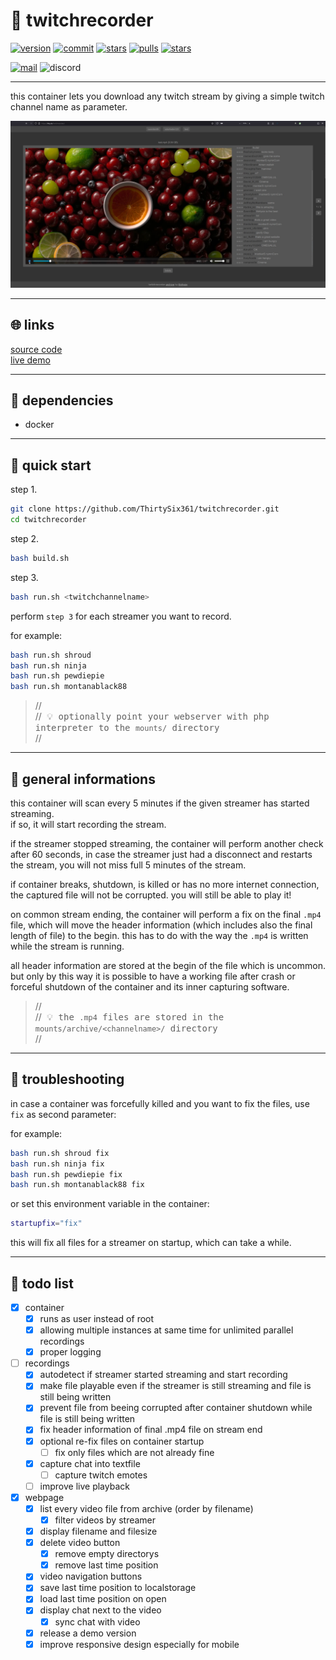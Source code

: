 # 🎥 twitchrecorder

[![version](https://img.shields.io/badge/version-1.1.0-deepgreen)](https://github.com/ThirtySix361/twitchrecorder)
[![commit](https://img.shields.io/github/last-commit/ThirtySix361/twitchrecorder?logo=github&label=github+last+commit)](https://github.com/ThirtySix361/twitchrecorder)
[![stars](https://img.shields.io/github/stars/thirtysix361/twitchrecorder.svg?logo=github&style=flat&label=github+stars)](https://github.com/ThirtySix361/twitchrecorder)
[![pulls](https://img.shields.io/docker/pulls/thirtysix361/twitchrecorder.svg?logo=docker)](https://hub.docker.com/r/thirtysix361/twitchrecorder)
[![stars](https://img.shields.io/docker/stars/thirtysix361/twitchrecorder.svg?logo=docker)](https://hub.docker.com/r/thirtysix361/twitchrecorder)

[![mail](https://img.shields.io/badge/contact-dev%4036ip.de-blue?logo=maildotru)](mailto:dev@36ip.de)
![discord](https://img.shields.io/badge/discord-.thirtysix-5865F2?style=flat&logo=discord)

---

this container lets you download any twitch stream by giving a simple twitch channel name as parameter.

[![preview](https://raw.githubusercontent.com/ThirtySix361/twitchrecorder/master/preview.png)](https://36ip.de/twitchrecorder/)

---

## 🌐 links

[source code](https://github.com/ThirtySix361/twitchrecorder) \
[live demo](https://36ip.de/twitchrecorder/)

---

## 🔗 dependencies

+ docker

---

## 🚀 quick start

step 1.

```bash
git clone https://github.com/ThirtySix361/twitchrecorder.git
cd twitchrecorder
```

step 2.

```bash
bash build.sh
```

step 3.

```bash
bash run.sh <twitchchannelname>
```

perform `step 3` for each streamer you want to record.

for example:

```bash
bash run.sh shroud
bash run.sh ninja
bash run.sh pewdiepie
bash run.sh montanablack88
```

>//<br>//<samp> 💡 optionally point your webserver with php interpreter to the `mounts/` directory </samp><br>//

---

## 🧠 general informations

this container will scan every 5 minutes if the given streamer has started streaming. \
if so, it will start recording the stream.

if the streamer stopped streaming, the container will perform another check after 60 seconds, in case the streamer just had a disconnect and restarts the stream, you will not miss full 5 minutes of the stream.

if container breaks, shutdown, is killed or has no more internet connection, the captured file will not be corrupted. you will still be able to play it!

on common stream ending, the container will perform a fix on the final `.mp4` file, which will move the header information (which includes also the final length of file) to the begin. this has to do with the way the `.mp4` is written while the stream is running.

all header information are stored at the begin of the file which is uncommon. but only by this way it is possible to have a working file after crash or forceful shutdown of the container and its inner capturing software.

>//<br>//<samp> 💡 the `.mp4` files are stored in the `mounts/archive/<channelname>/` directory </samp><br>//

---

## 🧐 troubleshooting

in case a container was forcefully killed and you want to fix the files, use `fix` as second parameter:

for example:

```bash
bash run.sh shroud fix
bash run.sh ninja fix
bash run.sh pewdiepie fix
bash run.sh montanablack88 fix
```

or set this environment variable in the container:

```bash
startupfix="fix"
```

this will fix all files for a streamer on startup, which can take a while.

---

## 📝 todo list

- [x] container
    - [x] runs as user instead of root
    - [x] allowing multiple instances at same time for unlimited parallel recordings
    - [x] proper logging
- [ ] recordings
    - [x] autodetect if streamer started streaming and start recording
    - [x] make file playable even if the streamer is still streaming and file is still being written
    - [x] prevent file from beeing corrupted after container shutdown while file is still being written
    - [x] fix header information of final .mp4 file on stream end
    - [x] optional re-fix files on container startup
        - [ ] fix only files which are not already fine
    - [x] capture chat into textfile
        - [ ] capture twitch emotes
    - [ ] improve live playback
- [x] webpage
    - [x] list every video file from archive (order by filename)
        - [x] filter videos by streamer
    - [x] display filename and filesize
    - [x] delete video button
        - [x] remove empty directorys
        - [x] remove last time position
    - [x] video navigation buttons
    - [x] save last time position to localstorage
    - [x] load last time position on open
    - [x] display chat next to the video
        - [x] sync chat with video
    - [x] release a demo version
    - [x] improve responsive design especially for mobile

